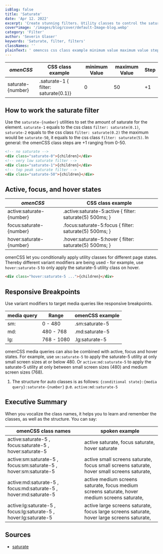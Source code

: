 ```yaml
---
isBlog: false
title: 'Saturate'
date: 'Apr 12. 2022'
excerpt: 'Create stunning filters. Utility classes to control the saturate.'
cover*image: '/images/blog/cover/default-Image-blog.webp'
category: 'Filter'
author: 'Severin Glaser'
keywords: 'Saturate, filter, filters'
classNames: ''
plainText: ' omencss css class example minimum value maximum value step saturate number saturate-1 filter: saturate 0 1 0 50 +1 how to work the saturate filter use the `saturate number ` utilities to set the amount of saturate for the element `saturate-1` equals to the css class `filter: saturate 0 1 ` `saturate-2` equals to the css class `filter: saturate 0 2 ` the maximum would be `saturate-50` it equals to the css class `filter: saturate 5 ` in general: the omencss class steps are +1 ranging from 0-50  active focus and hover states omencss css class example active:saturate number active :saturate-5:active filter: saturate 5 500ms; focus:saturate number focus :saturate-5:focus filter: saturate 5 500ms; hover:saturate number hover :saturate-5:hover filter: saturate 5 500ms; omencss let you conditionally apply utility classes for different page states thereby different variant modifiers are being used for example use `hover:saturate-5` to only apply the saturate-5 utility class on hover  responsive breakpoints use variant modifiers to target media queries like responsive breakpoints media query range omencss example sm: 0 480 sm:saturate-5 md: 480 768 md:saturate-5 lg: 768 1080 lg:saturate-5 omencss media queries can also be combined with active focus and hover states for example use `sm:saturate-5` to apply the saturate-5 utility at only small screen sizes at or below 480 or `active:md:saturate-5` to apply the saturate-5 utility at only between small screen sizes 480 and medium screen sizes 768 1 the structure for auto classes is as follows: ` conditional state : media query :saturate number ` p e `active:md:saturate-5` executive summary when you vocalize the class names it helps you to learn and remember the classes as well as the structure you can say: omencss class names spoken example active:saturate-5 focus:saturate-5 hover:saturate-5 active saturate focus saturate hover saturate active:sm:saturate-5 focus:sm:saturate-5 hover:sm:saturate-5 active small screens saturate focus small screens saturate hover small screens saturate active:md:saturate-5 focus:md:saturate-5 hover:md:saturate-5 active medium screens saturate focus medium screens saturate hover medium screens saturate active:lg:saturate-5 focus:lg:saturate-5 hover:lg:saturate-5 active large screens saturate focus large screens saturate hover large screens saturate sources saturate https: developer mozilla org en-us docs web css filter-function saturate '
---
```


| _omenCSS_         | CSS class example                    | minimum Value | maximum Value | Step |
| ----------------- | ------------------------------------ | ------------- | ------------- | ---- |
| saturate-{number} | .saturate-1 { filter: saturate(0.1)} | 0             | 50            | +1   |

## How to work the saturate filter

Use the `saturate-{number}` utilities to set the amount of saturate for the element. `saturate-1` equals to the css class `filter: saturate(0.1)`, `saturate-2` equals to the css class `filter: saturate(0.2)` the maximum would be `saturate-50`, it equals to the css class `filter: saturate(5)`. In general: the omenCSS class steps are +1 ranging from 0-50.

```html
<!-- no saturate -->
<div class="saturate-0">{children}</div>
<!-- very low saturate filter -->
<div class="saturate-1">{children}</div>
<!-- top peak saturate filter -->
<div class="saturate-50">{children}</div>
```

## Active, focus, and hover states

| _omenCSS_                | CSS class example                                         |
| ------------------------ | --------------------------------------------------------- |
| active:saturate-{number} | .active\:saturate-5:active { filter: saturate(5) 500ms; } |
| focus:saturate-{number}  | .focus\:saturate-5:focus { filter: saturate(5) 500ms; }   |
| hover:saturate-{number}  | .hover\:saturate-5:hover { filter: saturate(5) 500ms; }   |

omenCSS let you conditionally apply utility classes for different page states. Thereby different variant modifiers are being used - for example, use `hover:saturate-5` to only apply the saturate-5 utility class on hover.

```html
<div class="hover:saturate-5 ...">{children}</div>
```

## Responsive Breakpoints

Use variant modifiers to target media queries like responsive breakpoints.

| media query | Range      | omenCSS example |
| ----------- | ---------- | --------------- |
| sm:         | 0 - 480    | .sm:saturate-5  |
| md:         | 480 - 768  | .md:saturate-5  |
| lg:         | 768 - 1080 | .lg:saturate-5  |

omenCSS media queries can also be combined with active, focus and hover states. For example, use `sm:saturate-5` to apply the saturate-5 utility at only small screen sizes at or below 480. Or `active:md:saturate-5` to apply the saturate-5 utility at only between small screen sizes (480) and medium screen sizes (768).

1. The structure for auto classes is as follows: `{conditional state}:{media query}:saturate-{number}` p.e. `active:md:saturate-5`

## Executive Summary

When you vocalize the class names, it helps you to learn and remember the classes, as well as the structure. You can say:

| omenCSS class names                                              | spoken example                                                                                |
| ---------------------------------------------------------------- | --------------------------------------------------------------------------------------------- |
| active:saturate-5 , focus:saturate-5 , hover:saturate-5          | active saturate, focus saturate, hover saturate                                               |
| active:sm:saturate-5 , focus:sm:saturate-5 , hover:sm:saturate-5 | active small screens saturate, focus small screens saturate, hover small screens saturate,    |
| active:md:saturate-5 , focus:md:saturate-5 , hover:md:saturate-5 | active medium screens saturate, focus medium screens saturate, hover medium screens saturate, |
| active:lg:saturate-5 , focus:lg:saturate-5 , hover:lg:saturate-5 | active large screens saturate, focus large screens saturate, hover large screens saturate,    |

## Sources

- [saturate](https://developer.mozilla.org/en-US/docs/Web/CSS/filter-function/saturate)

